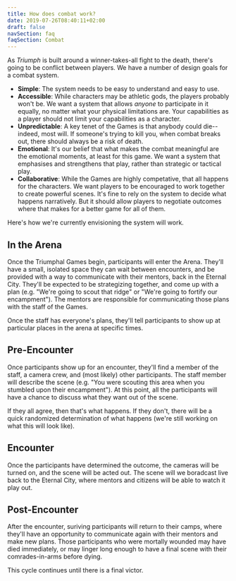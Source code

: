 ```yaml
---
title: How does combat work?
date: 2019-07-26T08:40:11+02:00
draft: false
navSection: faq
faqSection: Combat
---
```


As *Triumph* is built around a winner-takes-all fight to the death, there's going to be conflict between players. We have a number of design goals for a combat system.

* **Simple**: The system needs to be easy to understand and easy to use.
* **Accessible**: While characters may be athletic gods, the players probably won't be. We want a system that allows *anyone* to participate in it equally, no matter what your physical limitations are. Your capabilities as a player should not limit your capabilities as a character.
* **Unpredictable**: A key tenet of the Games is that anybody could die--indeed, most will. If someone's trying to kill you, when combat breaks out, there should always be a risk of death.
* **Emotional**: It's our belief that what makes the combat meaningful are the emotional moments, at least for this game. We want a system that emphasises and strengthens that play, rather than strategic or tactical play.
* **Collaborative**: While the Games are highly competative, that all happens for the characters. We want players to be encouraged to work together to create powerful scenes. It's fine to rely on the system to decide what happens narratively. But it should allow players to negotiate outcomes where that makes for a better game for all of them.

Here's how we're currently envisioning the system will work.

## In the Arena

Once the Triumphal Games begin, participants will enter the Arena. They'll have a small, isolated space they can wait between encounters, and be provided with a way to communicate with their mentors, back in the Eternal City. They'll be expected to be strategizing together, and come up with a plan (e.g. "We're going to scout that ridge" or "We're going to fortify our encampment"). The mentors are responsible for communicating those plans with the staff of the Games.

Once the staff has everyone's plans, they'll tell participants to show up at particular places in the arena at specific times.

## Pre-Encounter

Once participants show up for an encounter, they'll find a member of the staff, a camera crew, and (most likely) other participants. The staff member will describe the scene (e.g. "You were scouting this area when you stumbled upon their encampment"). At this point, all the participants will have a chance to discuss what they want out of the scene.

If they all agree, then that's what happens. If they don't, there will be a quick randomized determination of what happens (we're still working on what this will look like).

## Encounter

Once the participants have determined the outcome, the cameras will be turned on, and the scene will be acted out. The scene will we boradcast live back to the Eternal City, where mentors and citizens will be able to watch it play out.

## Post-Encounter

After the encounter, suriving participants will return to their camps, where they'll have an opportunity to communicate again with their mentors and make new plans. Those participants who were mortally wounded may have died immediately, or may linger long enough to have a final scene with their comrades-in-arms before dying.

This cycle continues until there is a final victor.
